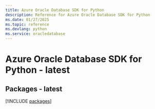 ```yaml
---
title: Azure Oracle Database SDK for Python
description: Reference for Azure Oracle Database SDK for Python
ms.date: 01/27/2025
ms.topic: reference
ms.devlang: python
ms.service: oracledatabase
---
```

# Azure Oracle Database SDK for Python - latest
## Packages - latest
[!INCLUDE [packages](oracle-database-index.md)]